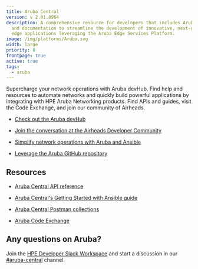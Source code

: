 ```yaml
---
title: Aruba Central
version: v 2.01.8964
description: A comprehensive resource for developers that includes Aruba APIs
  and documentation to streamline the development of innovative, next-generation
  edge applications leveraging the Aruba Edge Services Platform.
image: /img/platforms/Aruba.svg
width: large
priority: 8
frontpage: true
active: true
tags:
  - aruba
---
```

Supercharge your network operations with Aruba devHub. Find help and resources to automate networks and quickly build powerful applications by integrating with HPE Aruba Networking products. Find APIs and guides, visit the Code Exchange, and join our community of Airheads.

* [Check out the Aruba devHub](https://developer.arubanetworks.com/)    

* [Join the conversation at the Airheads Developer Community](https://community.arubanetworks.com/community-home/digestviewer?communitykey=ea467413-8db4-4c49-b5f8-1a12f193e959&tab=digestviewer)    

* [Simplify network operations with Aruba and Ansible](https://www.ansible.com/integrations/networks/aruba)    

* [Leverage the Aruba GitHub repository](https://github.com/aruba)     


## Resources

* [Aruba Central API reference](https://developer.arubanetworks.com/aruba-central/reference/apiget_idp_metadata)    

* [Aruba Central's Getting Started with Ansible guide](https://developer.arubanetworks.com/aruba-central/docs/ansible-getting-started)    

* [Aruba Central Postman collections](https://github.com/aruba/aruba-postman-collections)     

* [Aruba Code Exchange](https://devhub.arubanetworks.com/code-exchange)      


## Any questions on Aruba?

Join the [HPE Developer Slack Workspace](https://slack.hpedev.io/) and start a discussion in our [\#aruba-central](https://hpedev.slack.com/archives/C0164BJHKJP) channel.